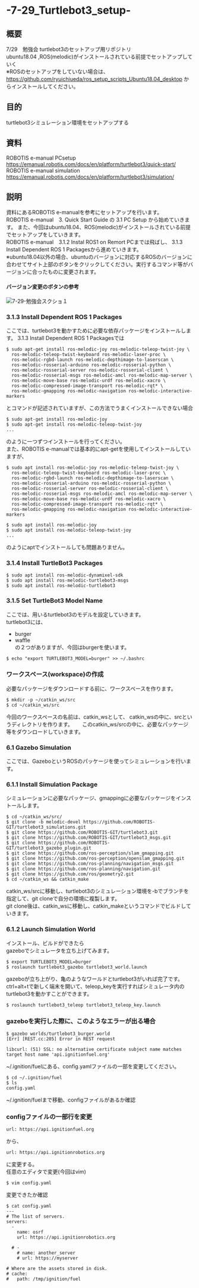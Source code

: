 # -7-29_Turtlebot3_setup-
## 概要
7/29　勉強会 turtlebot3のセットアップ用リポジトリ  
ubuntu18.04 ,ROS(melodic)がインストールされている前提でセットアップしていく  
※ROSのセットアップをしていない場合は、https://github.com/ryuichiueda/ros_setup_scripts_Ubuntu18.04_desktop からインストールしてください。

## 目的
turtlebot3シミュレーション環境をセットアップする

## 資料
ROBOTIS e-manual PCsetup
https://emanual.robotis.com/docs/en/platform/turtlebot3/quick-start/
ROBOTIS e-manual simulation
https://emanual.robotis.com/docs/en/platform/turtlebot3/simulation/

## 説明
資料にあるROBOTIS e-manualを参考にセットアップを行います。  
ROBOTIS e-manual　3. Quick Start Guide の 3.1 PC Setup から始めていきます。
また、今回はubuntu18.04、ROS(melodic)がインストールされている前提でセットアップをしていきます。  
ROBOTIS e-manual　3.1.2 Instal ROS1 on Remort PCまでは飛ばし、
3.1.3 Install Dependent ROS 1 Packagesから進めていきます。  
※ubuntu18.04以外の場合、ubuntuのバージョンに対応するROSのバージョンに合わせてサイト上部のボタンをクリックしてください。実行するコマンド等がバージョンに合ったものに変更されます。
#### バージョン変更のボタンの参考
![7-29-勉強会スクショ１](https://user-images.githubusercontent.com/72721963/127088537-66f0143e-b82e-4e1b-be79-36cd6a96ec64.png)


### 3.1.3 Install Dependent ROS 1 Packages
ここでは、turtlebot3を動かすために必要な依存パッケージをインストールします。
3.1.3 Install Dependent ROS 1 Packagesでは
```
$ sudo apt-get install ros-melodic-joy ros-melodic-teleop-twist-joy \
  ros-melodic-teleop-twist-keyboard ros-melodic-laser-proc \
  ros-melodic-rgbd-launch ros-melodic-depthimage-to-laserscan \
  ros-melodic-rosserial-arduino ros-melodic-rosserial-python \
  ros-melodic-rosserial-server ros-melodic-rosserial-client \
  ros-melodic-rosserial-msgs ros-melodic-amcl ros-melodic-map-server \
  ros-melodic-move-base ros-melodic-urdf ros-melodic-xacro \
  ros-melodic-compressed-image-transport ros-melodic-rqt* \
  ros-melodic-gmapping ros-melodic-navigation ros-melodic-interactive-markers
```
とコマンドが記述されていますが、この方法でうまくインストールできない場合
```
$ sudo apt-get install ros-melodic-joy 
$ sudo apt-get install ros-melodic-teleop-twist-joy
...
```
のように一つずつインストールを行ってください。  
また、ROBOTIS e-manualでは基本的にapt-getを使用してインストールしていますが、
```
$ sudo apt install ros-melodic-joy ros-melodic-teleop-twist-joy \
  ros-melodic-teleop-twist-keyboard ros-melodic-laser-proc \
  ros-melodic-rgbd-launch ros-melodic-depthimage-to-laserscan \
  ros-melodic-rosserial-arduino ros-melodic-rosserial-python \
  ros-melodic-rosserial-server ros-melodic-rosserial-client \
  ros-melodic-rosserial-msgs ros-melodic-amcl ros-melodic-map-server \
  ros-melodic-move-base ros-melodic-urdf ros-melodic-xacro \
  ros-melodic-compressed-image-transport ros-melodic-rqt* \
  ros-melodic-gmapping ros-melodic-navigation ros-melodic-interactive-markers
```

```
$ sudo apt install ros-melodic-joy 
$ sudo apt install ros-melodic-teleop-twist-joy
...
```
のようにaptでインストールしても問題ありません。
### 3.1.4 Install TurtleBot3 Packages
```
$ sudo apt install ros-melodic-dynamixel-sdk
$ sudo apt install ros-melodic-turtlebot3-msgs
$ sudo apt install ros-melodic-turtlebot3
```
### 3.1.5 Set TurtleBot3 Model Name
ここでは、用いるturtlebot3のモデルを設定していきます。  
turtlebot3には、  
* burger  
* waffle  
の２つがありますが、今回はburgerを使います。
```
$ echo "export TURTLEBOT3_MODEL=burger" >> ~/.bashrc
```

### ワークスペース(workspace)の作成
必要なパッケージをダウンロードする前に、ワークスペースを作ります。

```
$ mkdir -p ~/catkin_ws/src
$ cd ~/catkin_ws/src
```
今回のワークスペースの名前は、catkin_wsとして、
catkin_wsの中に、srcというディレクトリを作ります。　　
このcatkin_ws/srcの中に、必要なパッケージ等をダウンロードしていきます。

### 6.1 Gazebo Simulation
ここでは、GazeboというROSのパッケージを使ってシミュレーションを行います。

### 6.1.1 Install Simulation Package
シミュレーションに必要なパッケージ、gmappingに必要なパッケージをインストールします。
```
$ cd ~/catkin_ws/src/
$ git clone -b melodic-devel https://github.com/ROBOTIS-GIT/turtlebot3_simulations.git
$ git clone https://github.com/ROBOTIS-GIT/turtlebot3.git
$ git clone https://github.com/ROBOTIS-GIT/turtlebot3_msgs.git
$ git clone https://github.com/ROBOTIS-GIT/turtlebot3_gazebo_plugin.git
$ git clone https://github.com/ros-perception/slam_gmapping.git
$ git clone https://github.com/ros-perception/openslam_gmapping.git
$ git clone https://github.com/ros-planning/navigation_msgs.git
$ git clone https://github.com/ros-planning/navigation.git
$ git clone https://github.com/ros/geometry2.git
$ cd ~/catkin_ws && catkin_make
```
catkin_ws/srcに移動し、turtlebot3のシミュレーション環境を-bでブランチを指定して、git cloneで自分の環境に複製します。  
git clone後は、catkin_wsに移動し、catkin_makeというコマンドでビルドしていきます。

### 6.1.2 Launch Simulation World
インストール、ビルドができたら  
gazeboでシミュレータを立ち上げてみます。
```
$ export TURTLEBOT3_MODEL=burger
$ roslaunch turtlebot3_gazebo turtlebot3_world.launch
```
gazeboが立ち上がり、亀のようなワールドとturtlebot3がいれば完了です。  
ctrl+alt+tで新しく端末を開いて、teleop_keyを実行すればシミュレータ内のturtlebot3を動かすことができます。
```
$ roslaunch turtlebot3_teleop turtlebot3_teleop_key.launch 
```


### gazeboを実行した際に、このようなエラーが出る場合
```
$ gazebo worlds/turtlebot3_burger.world
[Err] [REST.cc:205] Error in REST request

libcurl: (51) SSL: no alternative certificate subject name matches target host name 'api.ignitionfuel.org'
```
~/.ignition/fuelにある、config.yamlファイルの一部を変更してください。
```
$ cd ~/.ignition/fuel
$ ls
config.yaml
```
~/.ignition/fuelまで移動、configファイルがあるか確認  
### configファイルの一部行を変更  
```
url: https://api.ignitionfuel.org
```
から、
```
url: https://api.ignitionrobotics.org
```
に変更する。  
任意のエディタで変更(今回はvim)
```
$ vim config.yaml 
```
変更できたか確認
```
$ cat config.yaml 
---
# The list of servers.
servers:
  -
    name: osrf
    url: https://api.ignitionrobotics.org

  # -
    # name: another_server
    # url: https://myserver

# Where are the assets stored in disk.
# cache:
#   path: /tmp/ignition/fuel
```
